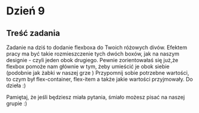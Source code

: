 # Dzień 9

## Treść zadania

Zadanie na dziś to dodanie flexboxa do Twoich różowych divów. Efektem pracy ma być takie rozmieszczenie tych dwóch boxów, jak na naszym designie - czyli jeden obok drugiego. Pewnie zorientowałaś się już,że flexbox pomoże nam głównie w tym, żeby umieścić je obok siebie (podobnie jak żabki w naszej grze ) Przypomnij sobie potrzebne wartości, to czym był flex-container, flex-item a także jakie wartości przyjmowały. Do dzieła :)

Pamiętaj, że jeśli będziesz miała pytania, śmiało możesz pisać na naszej grupie :)
